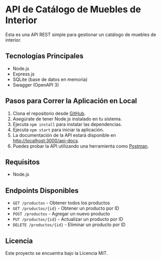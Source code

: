 # API de Catálogo de Muebles de Interior

Esta es una API REST simple para gestionar un catálogo de muebles de interior.

## Tecnologías Principales

- Node.js
- Express.js
- SQLite (base de datos en memoria)
- Swagger (OpenAPI 3)

## Pasos para Correr la Aplicación en Local

1. Clona el repositorio desde [GitHub](https://github.com/tu-usuario/tu-repo).
2. Asegúrate de tener Node.js instalado en tu sistema.
3. Ejecuta `npm install` para instalar las dependencias.
4. Ejecuta `npm start` para iniciar la aplicación.
5. La documentación de la API estará disponible en [http://localhost:3000/api-docs](http://localhost:3000/api-docs).
6. Puedes probar la API utilizando una herramienta como [Postman](https://www.postman.com/).

## Requisitos

- Node.js

## Endpoints Disponibles

- `GET /productos` - Obtener todos los productos
- `GET /productos/{id}` - Obtener un producto por ID
- `POST /productos` - Agregar un nuevo producto
- `PUT /productos/{id}` - Actualizar un producto por ID
- `DELETE /productos/{id}` - Eliminar un producto por ID

## Licencia

Este proyecto se encuentra bajo la Licencia MIT.
